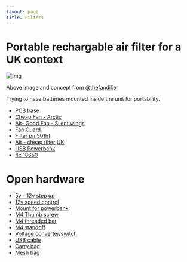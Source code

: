 ```yaml
---
layout: page
title: Filters
---
```

# Portable rechargable air filter for a UK context

![Img](https://raw.githubusercontent.com/rosmo-robot/rosmo-robot.github.io/c560f18de47292f9d2853b5763952330212167a6/assets/img/fans2.jpeg)

Above image and concept from [@thefandilier](https://twitter.com/TheFandelier/status/1742667052652036240)

Trying to have batteries mounted inside the unit for portability.

- [PCB base](https://easyeda.com/editor#project_id=69e252659aa143b1a4d3303e6b92e5d8)
- [Cheap Fan - Arctic](https://www.amazon.co.uk/gp/product/B08QNCMQDL)
- [Alt- Good Fan - Silent wings](https://www.bequiet.com/en/casefans/3704)
- [Fan Guard](https://s.click.aliexpress.com/e/_DdcIc5J)
- [Filter pm501hf](https://www.amazon.co.uk/gp/product/B095NYMKSW)
- [Alt - cheap filter](https://s.click.aliexpress.com/e/_DdaHIa1) [UK](https://www.amazon.co.uk/PUREBURG-Replacement-Compatible-TaoTronics-Purifiers/dp/B08LPFWZLM)
- [USB Powerbank](https://s.click.aliexpress.com/e/_DlrY1Xn)
- [4x 18650](https://s.click.aliexpress.com/e/_DnorZfP)

# Open hardware
- [5v - 12v step up](https://oshwlab.com/nominalanimal/5v-to-12v-pwm-fan-converter)
- [12v speed control](https://oshwlab.com/selakerelias/555-pwm-fan-ctrl-egend-design-rev-1-5-runda-kanter)
- [Mount for powerbank](https://s.click.aliexpress.com/e/_Dekx8rF)
- [M4 Thumb screw](https://s.click.aliexpress.com/e/_DEny27j)
- [M4 threaded bar](https://s.click.aliexpress.com/e/_DFfXG5r)
- [M4 standoff](https://www.aliexpress.com/item/33003860557.html)
- [Voltage converter/switch](https://s.click.aliexpress.com/e/_DmHSzNx)
- [USB cable](https://s.click.aliexpress.com/e/_Dk9oK6h)
- [Carry bag](https://s.click.aliexpress.com/e/_Dlq7Cmp)
- [Mesh bag](https://s.click.aliexpress.com/e/_DlAEfyD)


